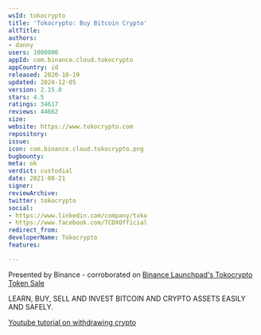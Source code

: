 ```yaml
---
wsId: tokocrypto
title: 'Tokocrypto: Buy Bitcoin Crypto'
altTitle: 
authors:
- danny
users: 1000000
appId: com.binance.cloud.tokocrypto
appCountry: id
released: 2020-10-19
updated: 2024-12-05
version: 2.15.0
stars: 4.5
ratings: 34617
reviews: 44662
size: 
website: https://www.tokocrypto.com
repository: 
issue: 
icon: com.binance.cloud.tokocrypto.png
bugbounty: 
meta: ok
verdict: custodial
date: 2021-08-21
signer: 
reviewArchive: 
twitter: tokocrypto
social:
- https://www.linkedin.com/company/toko
- https://www.facebook.com/TCDXOfficial
redirect_from: 
developerName: Tokocrypto
features: 

---
```


Presented by Binance - corroborated on [Binance Launchpad's Tokocrypto Token Sale](https://www.binance.com/en/support/announcement/4620c8a2a87c42978519750964af7aa4)

LEARN, BUY, SELL AND INVEST BITCOIN AND CRYPTO ASSETS EASILY AND SAFELY.

[Youtube tutorial on withdrawing crypto](https://www.youtube.com/watch?v=oDQCzjkQDUg)
